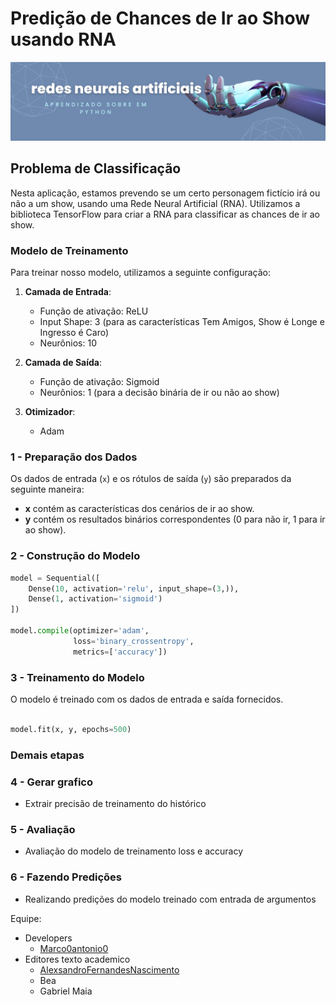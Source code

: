 # Predição de Chances de Ir ao Show usando RNA

![img](images_readme/redes%20neurais%20artificiais.png)

## Problema de Classificação

Nesta aplicação, estamos prevendo se um certo personagem fictício irá ou não a um show, usando uma Rede Neural Artificial (RNA). Utilizamos a biblioteca TensorFlow para criar a RNA para classificar as chances de ir ao show.

### Modelo de Treinamento

Para treinar nosso modelo, utilizamos a seguinte configuração:

1. **Camada de Entrada**:

   - Função de ativação: ReLU
   - Input Shape: 3 (para as características Tem Amigos, Show é Longe e Ingresso é Caro)
   - Neurônios: 10

2. **Camada de Saída**:

   - Função de ativação: Sigmoid
   - Neurônios: 1 (para a decisão binária de ir ou não ao show)

3. **Otimizador**:
   - Adam

### 1 - Preparação dos Dados

Os dados de entrada (`x`) e os rótulos de saída (`y`) são preparados da seguinte maneira:

- **x** contém as características dos cenários de ir ao show.
- **y** contém os resultados binários correspondentes (0 para não ir, 1 para ir ao show).

### 2 - Construção do Modelo

```python
model = Sequential([
    Dense(10, activation='relu', input_shape=(3,)),
    Dense(1, activation='sigmoid')
])

model.compile(optimizer='adam',
              loss='binary_crossentropy',
              metrics=['accuracy'])
```

### 3 - Treinamento do Modelo

O modelo é treinado com os dados de entrada e saída fornecidos.

```python

model.fit(x, y, epochs=500)

```

### Demais etapas

### 4 - Gerar grafico

- Extrair precisão de treinamento do histórico

### 5 - Avaliação

- Avaliação do modelo de treinamento loss e accuracy

### 6 - Fazendo Predições

- Realizando predições do modelo treinado com entrada de argumentos

Equipe:

- Developers
  - [Marco0antonio0](https://github.com/marco0antonio0)
- Editores texto academico
  - [AlexsandroFernandesNascimento](https://github.com/AlexsandroFernandesNascimento)
  - Bea
  - Gabriel Maia
